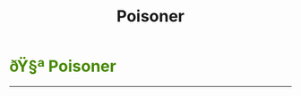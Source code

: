 ﻿---
lang: en-US
title: Poisoner
prev:
next:
---

# <font color="#478800">ðŸ§ª <b>Poisoner</b></font> <Badge text="Trickery" type="tip" vertical="middle"/>
---

